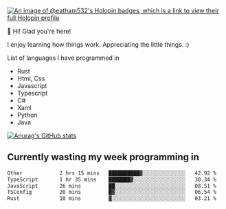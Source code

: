 [![An image of @eatham532's Holopin badges, which is a link to view their full Holopin profile](https://holopin.me/eatham532)](https://holopin.io/@eatham532)


👋 Hi! Glad you're here!

I enjoy learning how things work. Appreciating the little things. :)


List of languages I have programmed in
- Rust
- Html, Css
- Javascript
- Typescript
- C#
- Xaml
- Python
- Java

[![Anurag's GitHub stats](https://github-readme-stats.vercel.app/api?username=Eatham532&theme=dark)](https://github.com/anuraghazra/github-readme-stats)


## Currently wasting my week programming in
<!--START_SECTION:waka-->

```txt
Other            2 hrs 15 mins   ██████████▓░░░░░░░░░░░░░░   42.92 %
TypeScript       1 hr 35 mins    ███████▓░░░░░░░░░░░░░░░░░   30.34 %
JavaScript       26 mins         ██░░░░░░░░░░░░░░░░░░░░░░░   08.51 %
TSConfig         20 mins         █▓░░░░░░░░░░░░░░░░░░░░░░░   06.54 %
Rust             10 mins         ▓░░░░░░░░░░░░░░░░░░░░░░░░   03.21 %
```

<!--END_SECTION:waka-->
